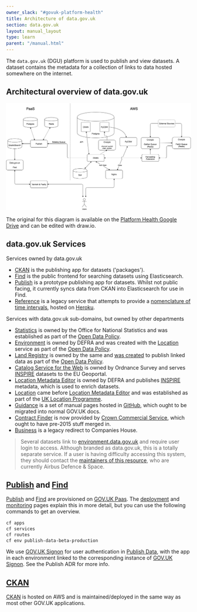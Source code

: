 ```yaml
---
owner_slack: "#govuk-platform-health"
title: Architecture of data.gov.uk
section: data.gov.uk
layout: manual_layout
type: learn
parent: "/manual.html"
---
```

[publish]: apps/datagovuk_publish
[find]: apps/datagovuk_find
[ckan]: apps/ckanext-datagovuk
[paas]: https://docs.cloud.service.gov.uk/#technical-documentation-for-gov-uk-paas
[signon]: manual/manage-sign-on-accounts
[deployment]: manual/data-gov-uk-deployment
[monitoring]: manual/data-gov-uk-monitoring
[signon-adr]: https://github.com/alphagov/datagovuk_publish/blob/main/docs/adr/0002-signon.md
[statistics]: http://statistics.data.gov.uk
[land-registry]: http://landregistry.data.gov.uk
[csw]: http://csw.data.gov.uk/geonetwork/srv/en/main.home
[location-mde]: http://locationmde.data.gov.uk
[guidance]: http://guidance.data.gov.uk
[business]: http://business.data.gov.uk/id/company/09747720
[location]: http://location.data.gov.uk/registry/
[environment]: http://environment.data.gov.uk/index.html
[guidance-github]: https://github.com/datagovuk/guidance
[open-data-policy]: https://www.gov.uk/government/publications/open-data-white-paper-unleashing-the-potential
[inspire]: http://inspire.ec.europa.eu/about-inspire
[uk-location-programme]: https://inspire.ec.europa.eu/events/conferences/inspire_2010/presentations/258_pdf_presentation.pdf
[contract-finder]: https://data.gov.uk/data/contracts-finder-archive/
[contract-finder-new]: https://www.contractsfinder.service.gov.uk/Search
[land-registry-birth]: https://assets.publishing.service.gov.uk/government/uploads/system/uploads/attachment_data/file/246732/0247.pdf
[reference]: http://reference.data.gov.uk
[time-interval-service]: https://github.com/epimorphics/IntervalServer
[heroku]: https://docs.publishing.service.gov.uk/manual/review-apps.html#use-the-shared-heroku-account

The `data.gov.uk` (DGU) platform is used to publish and view datasets. A dataset contains the metadata for a collection of links to data hosted somewhere on the internet.

## Architectural overview of data.gov.uk

![](/manual/images/dgu-architecture.png)

The original for this diagram is available on the [Platform Health Google Drive](https://drive.google.com/open?id=1xnwgUBrwnQI2aIfZ0FT8nBQ-pERNRo2r) and can be edited with draw.io.

## data.gov.uk Services

Services owned by data.gov.uk

* [CKAN] is the publishing app for datasets ('packages').
* [Find] is the public frontend for searching datasets using Elasticsearch.
* [Publish] is a prototype publishing app for datasets. Whilst not public facing, it currently syncs data from CKAN into Elasticsearch for use in Find.
* [Reference][reference] is a legacy service that attempts to provide a [nomenclature of time intervals][time-interval-service], hosted on [Heroku][heroku].

Services with data.gov.uk sub-domains, but owned by other departments

* [Statistics] is owned by the Office for National Statistics and was established as part of the [Open Data Policy][open-data-policy].
* [Environment][environment] is owned by DEFRA and was created with the [Location] service as part of the [Open Data Policy][open-data-policy].
* [Land Registry][land-registry] is owned by the same and [was created][land-registry-birth] to publish linked data as part of the [Open Data Policy][open-data-policy].
* [Catalog Service for the Web][csw] is owned by Ordnance Survey and serves [INSPIRE] datasets to the EU Geoportal.
* [Location Metadata Editor][location-mde] is owned by DEFRA and publishes [INSPIRE] metadata, which is used to enrich datasets.
* [Location] came before [Location Metadata Editor][location-mde] and was established as part of the [UK Location Programme][uk-location-programme].
* [Guidance] is a set of manual pages hosted in [GitHub][guidance-github], which ought to be migrated into normal GOV.UK docs.
* [Contract Finder][contract-finder] is now provided by [Crown Commercial Service][contract-finder-new], which ought to have pre-2015 stuff merged in.
* [Business] is a legacy redirect to Companies House.

> Several datasets link to [environment.data.gov.uk][environment] and require user login to access.  Although branded
> as data.gov.uk, this is a totally separate service.  If a user is having difficulty accessing this system, they
> should contact the [maintainers of this resource](http://environment.data.gov.uk/ds/partners/index.jsp#/contactus),
> who are currently Airbus Defence & Space.

## [Publish] and [Find]

[Publish] and [Find] are provisioned on [GOV.UK Paas][paas]. The [deployment] and [monitoring] pages explain this in more detail, but you can use the following commands to get an overview.

```
cf apps
cf services
cf routes
cf env publish-data-beta-production
```

We use [GOV.UK Signon][signon] for user authentication in [Publish Data][publish], with the app in each environment linked to the corresponding instance of [GOV.UK Signon][signon]. See the Publish ADR for more info.

## [CKAN]

[CKAN] is hosted on AWS and is maintained/deployed in the same way as most other GOV.UK applications.
